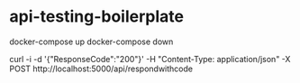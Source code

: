 # api-testing-boilerplate
docker-compose up
docker-compose down

curl -i -d '{"ResponseCode":"200"}' -H "Content-Type: application/json" -X POST http://localhost:5000/api/respondwithcode